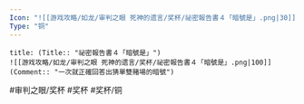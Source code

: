 ```yaml
---
Icon: "![[游戏攻略/如龙/审判之眼 死神的遗言/奖杯/祕密報告書４「暗號是」.png|30]]"
Type: "铜"
---
```

```ad-common-bronze-trophy
title: (Title:: "祕密報告書４「暗號是」")
![[游戏攻略/如龙/审判之眼 死神的遗言/奖杯/祕密報告書４「暗號是」.png|100]]
(Comment:: "一次就正確回答出猜單雙賭場的暗號")
```

#审判之眼/奖杯 #奖杯 #奖杯/铜
